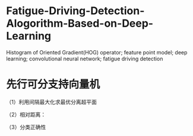 # Fatigue-Driving-Detection-Alogorithm-Based-on-Deep-Learning
Histogram of Oriented Gradient(HOG) operator; feature point model; deep learning; convolutional neural network; fatigue driving detection

# 先行可分支持向量机
（1）利用间隔最大化求最优分离超平面

（2）相对距离：

（3）分类正确性

